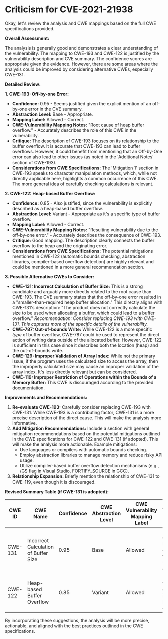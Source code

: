 # Criticism for CVE-2021-21938

Okay, let's review the analysis and CWE mappings based on the full CWE specifications provided.

**Overall Assessment:**

The analysis is generally good and demonstrates a clear understanding of the vulnerability. The mapping to CWE-193 and CWE-122 is justified by the vulnerability description and CVE summary. The confidence scores are appropriate given the evidence. However, there are some areas where the analysis could be improved by considering alternative CWEs, especially CWE-131.

**Detailed Review:**

**1. CWE-193: Off-by-one Error:**

*   **Confidence:** 0.95 - Seems justified given the explicit mention of an off-by-one error in the CVE summary.
*   **Abstraction Level:** Base - Appropriate.
*   **Mapping Label:** Allowed - Correct.
*   **CWE-Vulnerability Mapping Notes:** "Root cause of heap buffer overflow." - Accurately describes the role of this CWE in the vulnerability.
*   **Critique:** The description of CWE-193 focuses on its relationship to the buffer overflow. It is accurate that CWE-193 can lead to buffer overflows. However, it could benefit from mentioning that an Off-by-One error can also lead to other issues (as noted in the 'Additional Notes' section of CWE-193).
*   **Considerations from CWE Specifications:** The 'Mitigation 1' section in CWE-193 speaks to character manipulation methods, which, while not directly applicable here, highlights a common occurrence of this CWE. The more general idea of carefully checking calculations is relevant.

**2. CWE-122: Heap-based Buffer Overflow:**

*   **Confidence:** 0.85 - Also justified, since the vulnerability is explicitly described as a heap-based buffer overflow.
*   **Abstraction Level:** Variant - Appropriate as it's a specific type of buffer overflow.
*   **Mapping Label:** Allowed - Correct.
*   **CWE-Vulnerability Mapping Notes:** "Resulting vulnerability due to the off-by-one error." - Accurately describes the consequence of CWE-193.
*   **Critique:** Good mapping.  The description clearly connects the buffer overflow to the heap and the originating error.
*   **Considerations from CWE Specifications:**  The potential mitigations mentioned in CWE-122 (automatic bounds checking, abstraction libraries, compiler-based overflow detection) are highly relevant and could be mentioned in a more general recommendation section.

**3. Possible Alternative CWEs to Consider:**

*   **CWE-131: Incorrect Calculation of Buffer Size:**  This is a strong candidate and arguably more directly related to the root cause than CWE-193. The CVE summary states that the off-by-one error resulted in a "smaller-than-required heap buffer allocation." This directly aligns with CWE-131's description: "The product does not correctly calculate the size to be used when allocating a buffer, which could lead to a buffer overflow."  *Recommendation:  Consider replacing CWE-193 with CWE-131. This captures more of the specific details of the vulnerability.*
*   **CWE-787: Out-of-bounds Write:**  While CWE-122 is a more specific *type* of buffer overflow, CWE-787 could be used to represent the direct action of writing data outside of the allocated buffer. However, CWE-122 is sufficient in this case since it describes both the location (heap) and the out-of-bounds write.
*   **CWE-129: Improper Validation of Array Index:** While not the primary issue, if the program uses the calculated size to access the array, then the improperly calculated size may cause an improper validation of the array index. It's less directly relevant but can be considered.
*   **CWE-119: Improper Restriction of Operations within the Bounds of a Memory Buffer:** This CWE is discouraged according to the provided documentation.

**Improvements and Recommendations:**

1.  **Re-evaluate CWE-193:** Carefully consider replacing CWE-193 with CWE-131. While CWE-193 is a contributing factor, CWE-131 is a more precise description of the direct cause. This will make the analysis more informative.
2.  **Add Mitigation Recommendations:** Include a section with general mitigation recommendations based on the potential mitigations outlined in the CWE specifications for CWE-122 and CWE-131 (if adopted). This will make the analysis more actionable. Example mitigations:
    *   Use languages or compilers with automatic bounds checking.
    *   Employ abstraction libraries to manage memory and reduce risky API usage.
    *   Utilize compiler-based buffer overflow detection mechanisms (e.g., /GS flag in Visual Studio, FORTIFY\_SOURCE in GCC).
3.  **Relationship Expansion:** Briefly mention the relationship of CWE-131 to CWE-119, even though it is discouraged.

**Revised Summary Table (if CWE-131 is adopted):**

| CWE ID | CWE Name | Confidence | CWE Abstraction Level | CWE Vulnerability Mapping Label | CWE-Vulnerability Mapping Notes |
|---|---|---|---|---|---|
| CWE-131 | Incorrect Calculation of Buffer Size | 0.95 | Base | Allowed | Root cause of heap buffer overflow due to undersized allocation. |
| CWE-122 | Heap-based Buffer Overflow | 0.85 | Variant | Allowed | Resulting vulnerability due to the incorrect buffer size calculation. |

By incorporating these suggestions, the analysis will be more precise, actionable, and aligned with the best practices outlined in the CWE specifications.